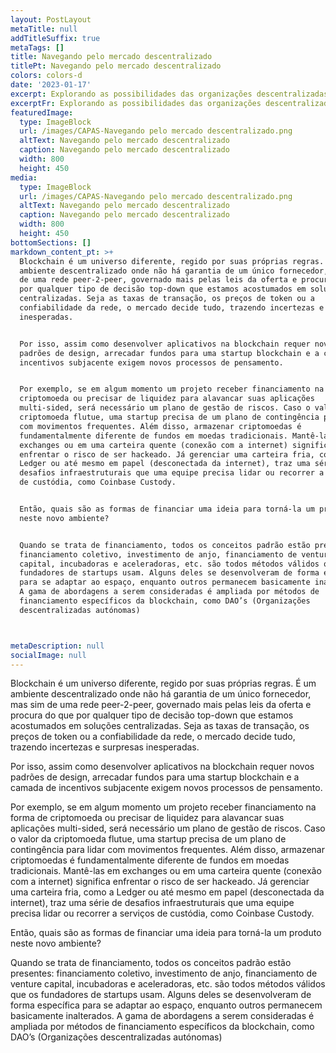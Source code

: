 ```yaml
---
layout: PostLayout
metaTitle: null
addTitleSuffix: true
metaTags: []
title: Navegando pelo mercado descentralizado
titlePt: Navegando pelo mercado descentralizado
colors: colors-d
date: '2023-01-17'
excerpt: Explorando as possibilidades das organizações descentralizadas autónomas.
excerptFr: Explorando as possibilidades das organizações descentralizadas autónomas.
featuredImage:
  type: ImageBlock
  url: /images/CAPAS-Navegando pelo mercado descentralizado.png
  altText: Navegando pelo mercado descentralizado
  caption: Navegando pelo mercado descentralizado
  width: 800
  height: 450
media:
  type: ImageBlock
  url: /images/CAPAS-Navegando pelo mercado descentralizado.png
  altText: Navegando pelo mercado descentralizado
  caption: Navegando pelo mercado descentralizado
  width: 800
  height: 450
bottomSections: []
markdown_content_pt: >+
  Blockchain é um universo diferente, regido por suas próprias regras. É um
  ambiente descentralizado onde não há garantia de um único fornecedor, mas sim
  de uma rede peer-2-peer, governado mais pelas leis da oferta e procura do que
  por qualquer tipo de decisão top-down que estamos acostumados em soluções
  centralizadas. Seja as taxas de transação, os preços de token ou a
  confiabilidade da rede, o mercado decide tudo, trazendo incertezas e surpresas
  inesperadas.


  Por isso, assim como desenvolver aplicativos na blockchain requer novos
  padrões de design, arrecadar fundos para uma startup blockchain e a camada de
  incentivos subjacente exigem novos processos de pensamento.


  Por exemplo, se em algum momento um projeto receber financiamento na forma de
  criptomoeda ou precisar de liquidez para alavancar suas aplicações
  multi-sided, será necessário um plano de gestão de riscos. Caso o valor da
  criptomoeda flutue, uma startup precisa de um plano de contingência para lidar
  com movimentos frequentes. Além disso, armazenar criptomoedas é
  fundamentalmente diferente de fundos em moedas tradicionais. Mantê-las em
  exchanges ou em uma carteira quente (conexão com a internet) significa
  enfrentar o risco de ser hackeado. Já gerenciar uma carteira fria, como a
  Ledger ou até mesmo em papel (desconectada da internet), traz uma série de
  desafios infraestruturais que uma equipe precisa lidar ou recorrer a serviços
  de custódia, como Coinbase Custody.


  Então, quais são as formas de financiar uma ideia para torná-la um produto
  neste novo ambiente?


  Quando se trata de financiamento, todos os conceitos padrão estão presentes:
  financiamento coletivo, investimento de anjo, financiamento de venture
  capital, incubadoras e aceleradoras, etc. são todos métodos válidos que os
  fundadores de startups usam. Alguns deles se desenvolveram de forma específica
  para se adaptar ao espaço, enquanto outros permanecem basicamente inalterados.
  A gama de abordagens a serem consideradas é ampliada por métodos de
  financiamento específicos da blockchain, como DAO’s (Organizações
  descentralizadas autónomas)



metaDescription: null
socialImage: null
---
```

Blockchain é um universo diferente, regido por suas próprias regras. É um ambiente descentralizado onde não há garantia de um único fornecedor, mas sim de uma rede peer-2-peer, governado mais pelas leis da oferta e procura do que por qualquer tipo de decisão top-down que estamos acostumados em soluções centralizadas. Seja as taxas de transação, os preços de token ou a confiabilidade da rede, o mercado decide tudo, trazendo incertezas e surpresas inesperadas.

Por isso, assim como desenvolver aplicativos na blockchain requer novos padrões de design, arrecadar fundos para uma startup blockchain e a camada de incentivos subjacente exigem novos processos de pensamento.

Por exemplo, se em algum momento um projeto receber financiamento na forma de criptomoeda ou precisar de liquidez para alavancar suas aplicações multi-sided, será necessário um plano de gestão de riscos. Caso o valor da criptomoeda flutue, uma startup precisa de um plano de contingência para lidar com movimentos frequentes. Além disso, armazenar criptomoedas é fundamentalmente diferente de fundos em moedas tradicionais. Mantê-las em exchanges ou em uma carteira quente (conexão com a internet) significa enfrentar o risco de ser hackeado. Já gerenciar uma carteira fria, como a Ledger ou até mesmo em papel (desconectada da internet), traz uma série de desafios infraestruturais que uma equipe precisa lidar ou recorrer a serviços de custódia, como Coinbase Custody.

Então, quais são as formas de financiar uma ideia para torná-la um produto neste novo ambiente?

Quando se trata de financiamento, todos os conceitos padrão estão presentes: financiamento coletivo, investimento de anjo, financiamento de venture capital, incubadoras e aceleradoras, etc. são todos métodos válidos que os fundadores de startups usam. Alguns deles se desenvolveram de forma específica para se adaptar ao espaço, enquanto outros permanecem basicamente inalterados. A gama de abordagens a serem consideradas é ampliada por métodos de financiamento específicos da blockchain, como DAO’s (Organizações descentralizadas autónomas)

